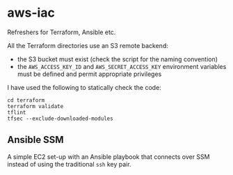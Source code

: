 # aws-iac
Refreshers for Terraform, Ansible etc.

All the Terraform directories use an S3 remote backend:
* the S3 bucket must exist (check the script for the naming convention)
* the `AWS_ACCESS_KEY_ID` and `AWS_SECRET_ACCESS_KEY` environment variables must be defined and permit appropriate privileges

I have used the following to statically check the code:
```shell
cd terraform
terraform validate
tflint
tfsec --exclude-downloaded-modules
```

## Ansible SSM
A simple EC2 set-up with an Ansible playbook that connects over SSM instead of
using the traditional `ssh` key pair.
